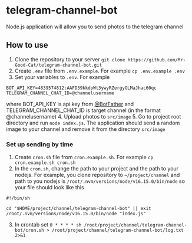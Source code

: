 # telegram-channel-bot
Node.js application will allow you to send photos to the telegram channel


## How to use
1. Clone the repository to your server `git clone https://github.com/Mr-Good-Cat/telegram-channel-bot.git`
2. Create `.env` file from `.env.example`. For example `cp .env.example .env`
3. Set your variables to `.env`. For example
```dotenv
BOT_API_KEY=4839574812:AAFD39kkdpWt3ywyRZergyOLMaJhac60qc
TELEGRAM_CHANNEL_CHAT_ID=@channelusername
```
where BOT_API_KEY is api key from [@BotFather](https://core.telegram.org/bots/tutorial#getting-ready) 
and TELEGRAM_CHANNEL_CHAT_ID is target channel (in the format @channelusername)
4. Upload photos to `src/image`
5. Go to project root directory and run `node index.js`. The application should send a random image to your channel and remove it from the directory `src/image`

### Set up sending by time
1. Create `cron.sh` file from `cron.example.sh`. For example `cp cron.example.sh cron.sh`
2. In the `cron.sh`, change the path to your project and the path to your nodejs. For example, you clone repository to `~/project/channel` and path to you nodejs is `/root/.nvm/versions/node/v16.15.0/bin/node` so your file should look like this
```shell
#!/bin/sh

cd "$HOME/project/channel/telegram-channel-bot" || exit
/root/.nvm/versions/node/v16.15.0/bin/node "index.js"
```
3. In crontab set `0 * * * * sh /root/project/channel/telegram-channel-bot/cron.sh > /root/project/channel/telegram-channel-bot/log.txt 2>&1`
